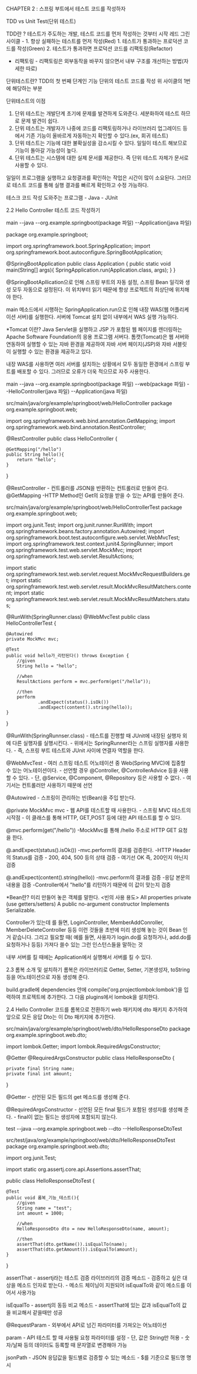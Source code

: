 
CHAPTER 2 : 스프링 부트에서 테스트 코드를 작성하자

TDD vs Unit Test(단위 테스트)

TDD란 ? 테스트가 주도하는 개발, 테스트 코드를 먼저 작성하는 것부터 시작
레드 그린 사이클 - 1. 항상 실패하는 테스트를 먼저 작성(Red)
               1. 테스트가 통과하는 프로덕션 코드를 작성(Green)
               2. 테스트가 통과하면 프로덕션 코드를 리팩토링(Refactor)

* 리팩토링 -  리팩토링은 외부동작을 바꾸지 않으면서 내부 구조를 개선하는 방법(자세한  따로)

단위테스트란? TDD의 첫 번째 단계인 기능 단위의 테스트 코드를 작성
위 사이클의 1번에 해당하는 부분

단위테스트의 이점
1. 단위 테스트는 개발단계 초기에 문제를 발견하게 도와준다. 세분화하여 테스트 하므로 문제 발견이 쉽다.
2. 단위 테스트는 개발자가 나중에 코드를 리팩토링하거나 라이브러리 업그레이드 등에서 기존 기능이 올바르게 자동하는지 확인할 수 있다.(ex, 회귀 테스트)
3. 단위 테스트는 기능에 대한 불확실성을 감소시킬 수 있다. 일일이 테스트 해보므로 기능이 돌아갈 가능성이 높다.
4. 단위 테스트는 시스템에 대한 실제 문서를 제공한다. 즉 단위 테스트 자체가 문서로 사용할 수 있다.

일일이 프로그램을 실행하고 요청결과를 확인하는 작업은 시간이 많이 소요된다. 그러므로 테스트 코드를 통해 실행 결과를 빠르게 확인하고 수정 가능하다.

테스크 코드 작성 도와주는 프로그램 - Java - JUnit

2.2 Hello Controller 테스트 코드 작성하기

main
  --java
    --org.example.springboot(package 파일)
        --Application(java 파일)


package org.example.springboot;

import org.springframework.boot.SpringApplication;
import org.springframework.boot.autoconfigure.SpringBootApplication;

@SpringBootApplication
public class Application {
    public static void main(String[] args){
        SpringApplication.run(Application.class, args);
    }
}

@SpringBootApllication으로 인해 스프링 부트의 자동 설정, 스프링 Bean 일긱와 생성 모두 자동으로 설정된다.
이 위치부터 읽기 때문에 항상 프로젝트의 최상단에 위치해야 한다.

main 메소드에서 시행하는 SpringApplication.run으로 인해 내장 WAS(웹 어플리케이션 서버)를 실행한다.
서버에 Tomcat 설치 없이 내부에서 WAS 실행 가능하다.

*Tomcat 이란? Java Servlet을 실행하고 JSP 가 포함된 웹 페이지를 렌더링하는 Apache Software Foundation의 응용 프로그램 서버다.
             톰캣(Tomcat)은 웹 서버와 연동하여 실행할 수 있는 자바 환경을 제공하여 자바 서버 페이지(JSP)와 자바 서블릿이 실행할 수 있는 환경을 제공하고 있다.
           
내장 WAS를 사용하면 여러 서버를 설치하는 상황에서 모두 동일한 환경에서 스프링 부트를 배포할 수 있다. 그러므로 오류가 더욱 적으므로 자주 사용한다.
         
main
  --java
    --org.example.springboot(package 파일)
        --web(package 파일)
            --HelloController(java 파일)
        --Application(java 파일)

src/main/java/org/example/springboot/web/HelloController
package org.example.springboot.web;

import org.springframework.web.bind.annotation.GetMapping;
import org.springframework.web.bind.annotation.RestController;

@RestController
public class HelloController {

    @GetMapping("/hello")
    public String hello(){
        return "hello";
    }
}

@RestController
    - 컨트롤러를 JSON을 반환하는 컨트롤러로 만들어 준다.
@GetMapping
    -HTTP Method인 Get의 요청을 받을 수 있는 API를 만들어 준다.

src/main/java/org/example/springboot/web/HelloControllerTest
package org.example.springboot.web;

import org.junit.Test;
import org.junit.runner.RunWith;
import org.springframework.beans.factory.annotation.Autowired;
import org.springframework.boot.test.autoconfigure.web.servlet.WebMvcTest;
import org.springframework.test.context.junit4.SpringRunner;
import org.springframework.test.web.servlet.MockMvc;
import org.springframework.test.web.servlet.ResultActions;

import static org.springframework.test.web.servlet.request.MockMvcRequestBuilders.get;
import static org.springframework.test.web.servlet.result.MockMvcResultMatchers.content;
import static org.springframework.test.web.servlet.result.MockMvcResultMatchers.status;

@RunWith(SpringRunner.class)
@WebMvcTest
public class HelloControllerTest {

    @Autowired
    private MockMvc mvc;

    @Test
    public void hello가_리턴된다() throws Exception {
        //given
        String hello = "hello";

        //when
        ResultActions perform = mvc.perform(get("/hello"));

        //then
        perform
                .andExpect(status().isOk())
                .andExpect(content().string(hello));
    }
}

@RunWith(SpringRunnser.class)
    - 테스트를 진행할 때 JUnit에 내장된 실행자 외에 다른 실행자를 실행시킨다.
    - 위에서는 SpringRunner라는 스프링 실행자를 사용한다.
    - 즉, 스프링 부트 테스트와 JUnit 사이에 연결자 역할을 한다.

@WebMvcTest
    - 여러 스프링 테스트 어노테이션 중 Web(Spring MVC)에 집중할 수 있는 어노테이션이다.
    - 선언할 경우 @Controller, @ControllerAdvice 등을 사용할 수 있다.
    - 단, @Service, @Component, @Repository 등은 사용할 수 없다.
    - 여기서는 컨트롤러만 사용하기 때문에 선언

@Autowired
    - 스프링이 관리하는 빈(Bean)을 주입 받는다.

@private MockMvc mvc
    - 웹 API를 테스트할 때 사용한다.
    - 스프링 MVC 테스트의 시작점
    - 이 클래스를 통해 HTTP, GET,POST 등에 대한 API 테스트를 할 수 있다.

@mvc.perform(get("/hello"))
    -MockMvc를 통해 /hello 주소로 HTTP GET 요청을 한다.

@.andExpect(status().isOk())
    -mvc.perform의 결과를 검증한다.
    -HTTP Header의 Status를 검증
    - 200, 404, 500 등의 상태 검증
    - 여기선 OK 즉, 200인지 아닌지 검증

@.andExpect(content().string(hello))
    -mvc.perform의 결과를 검증
    -응답 본문의 내용을 검증
    -Controller에서 "hello"를 리턴하기 때문에 이 값이 맞는지 검증 

*Bean란? 미리 만들어 놓은 객체를 말한다.
<빈의 사용 용도>
All properties private (use getters/setters)
A public no-argument constructor
Implements Serializable.

Controller가 있는데 를 들면, LoginController, MemberAddConroller, MemberDeleteController 등등
이런 것들을 초반에 미리 생성해 놓는 것이 Bean 인거 같습니다.
그리고 필요할 때( 예를 들면, 사용자가 login.do를 요청하거나, add.do를 요청하거나 등등)
가져다 쓸수 있는 그런 인스턴스들을 말하는 것

내부 서버를 킬 때에는 Application에서 실행해서 서버를 킬 수 있다.

2.3 롬복 소개 및 설치하기
롬복은 라이브러리로 Getter, Setter, 기본생성자, toString 등을 어노테이션으로 자동 생성해 준다.

build.gradle에 
dependencies 안에 compile('org.projectlombok:lombok')을 입력하여 프로젝트에 추가한다.
그 다음 plugins에서 lombok을 설치한다.

2.4 Hello Controller 코드를 롬복으로 전환하기
web 패키지에 dto 패키지 추가하여 앞으로 모든 응답 Dto는 이 Dto 패키지에 추가한다.

src/main/java/org/example/springboot/web/dto/HelloResponseDto
package org.example.springboot.web.dto;

import lombok.Getter;
import lombok.RequiredArgsConstructor;

@Getter
@RequiredArgsConstructor
public class HelloResponseDto {

    private final String name;
    private final int amount;

}

@Getter
    - 선언된 모든 필드의 get 메소드를 생성해 준다.

@RequiredArgsConstructor
    - 선언된 모든 final 필드가 포함된 생성자를 생성해 준다.
    - final이 없는 필드는 생성자에 포함되지 않는다.

test
    --java
        --org.example.springboot.web
            --dto
                --HelloResponseDtoTest

src/test/java/org/example/springboot/web/dto/HelloResponseDtoTest
package org.example.springboot.web.dto;

import org.junit.Test;

import static org.assertj.core.api.Assertions.assertThat;

public class HelloResponseDtoTest {

    @Test
    public void 롬복_기능_테스트(){
        //given
        String name = "test";
        int amount = 1000;

        //when
        HelloResponseDto dto = new HelloResponseDto(name, amount);

        //then
        assertThat(dto.getName()).isEqualTo(name);
        assertThat(dto.getAmount()).isEqualTo(amount);
    }
}

assertThat
    - assertj라는 테스트 검증 라이브러리의 검증 메소드
    - 검증하고 싶은 대상을 메소드 인자로 받는다.
    - 메소드 체이닝이 지원되어 isEqualTo와 같이 메소드를 이어서 사용가능

isEqualTo
    - assertj의 동등 비교 메소드
    - assertThat에 있는 값과 isEqualTo의 값을 비교해서 같을때만 성공

@RequestParam
    - 외부에서 API로 넘긴 파라미터를 가져오는 어노테이션
    
param
    - API 테스트 할 때 사용될 요청 파라미터를 설정
    - 단, 값은 String만 허용
    - 숫자/날짜 등의 데이터도 등록할 때 문자열로 변경해야 가능

jsonPath
    - JSON 응답값을 필드별로 검증할 수 있는 메소드
    - $를 기준으로 필드명 명시
